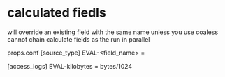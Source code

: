 # calculated fiedls

will override an existing field with the same name unless you use 
coaless 
cannot chain calculate fields as the run in parallel 

props.conf
[source_type]
EVAL-<field_name> = <eval statment>

[access_logs]
EVAL-kilobytes = bytes/1024